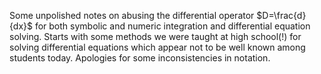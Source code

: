 Some unpolished notes on abusing the differential operator $D=\frac{d}{dx}$ for both symbolic and numeric integration and differential equation solving.
Starts with some methods we were taught at high school(!) for solving differential equations which appear not to be well known among students today.
Apologies for some inconsistencies in notation.
